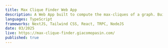 ```yaml
---
title: Max Clique Finder Web App
description: A Web App built to compute the max-cliques of a graph. Built on top of the Bron-Kerbosch algorithm for finding max-cliques.
languages: TypeScript
frameworks: NextJS, Tailwind CSS, React, TRPC, NodeJS
date: 03/2025
live: https://max-clique-finder.giacomopasin.com/
published: true
---
```

